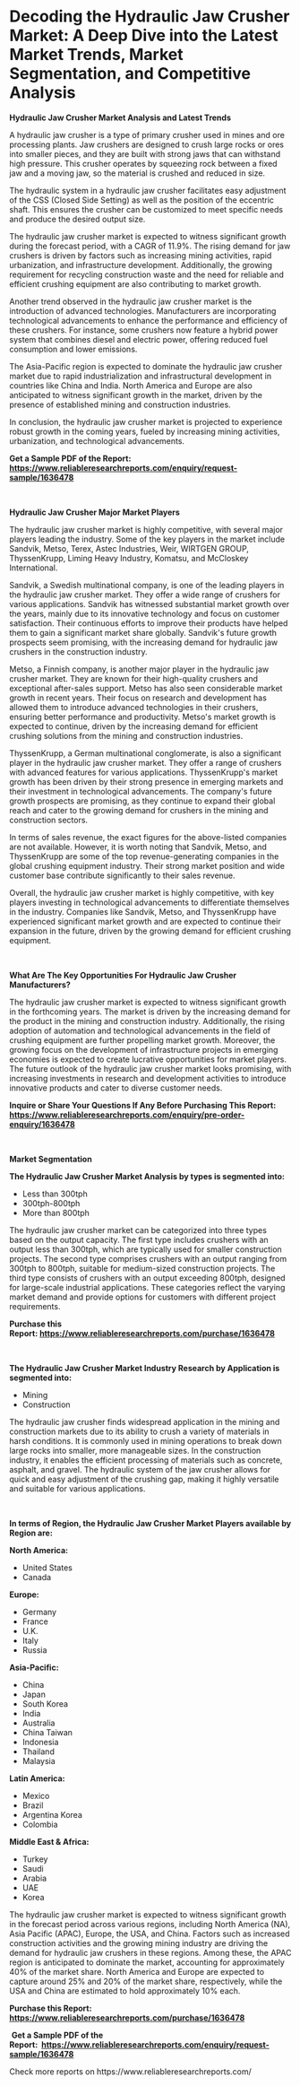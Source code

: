 <p><h1>Decoding the Hydraulic Jaw Crusher Market: A Deep Dive into the Latest Market Trends, Market Segmentation, and Competitive Analysis</h1></p><p><strong>Hydraulic Jaw Crusher Market Analysis and Latest Trends</strong></p>
<p><p>A hydraulic jaw crusher is a type of primary crusher used in mines and ore processing plants. Jaw crushers are designed to crush large rocks or ores into smaller pieces, and they are built with strong jaws that can withstand high pressure. This crusher operates by squeezing rock between a fixed jaw and a moving jaw, so the material is crushed and reduced in size.</p><p>The hydraulic system in a hydraulic jaw crusher facilitates easy adjustment of the CSS (Closed Side Setting) as well as the position of the eccentric shaft. This ensures the crusher can be customized to meet specific needs and produce the desired output size.</p><p>The hydraulic jaw crusher market is expected to witness significant growth during the forecast period, with a CAGR of 11.9%. The rising demand for jaw crushers is driven by factors such as increasing mining activities, rapid urbanization, and infrastructure development. Additionally, the growing requirement for recycling construction waste and the need for reliable and efficient crushing equipment are also contributing to market growth.</p><p>Another trend observed in the hydraulic jaw crusher market is the introduction of advanced technologies. Manufacturers are incorporating technological advancements to enhance the performance and efficiency of these crushers. For instance, some crushers now feature a hybrid power system that combines diesel and electric power, offering reduced fuel consumption and lower emissions.</p><p>The Asia-Pacific region is expected to dominate the hydraulic jaw crusher market due to rapid industrialization and infrastructural development in countries like China and India. North America and Europe are also anticipated to witness significant growth in the market, driven by the presence of established mining and construction industries.</p><p>In conclusion, the hydraulic jaw crusher market is projected to experience robust growth in the coming years, fueled by increasing mining activities, urbanization, and technological advancements.</p></p>
<p><strong>Get a Sample PDF of the Report:&nbsp; <a href="https://www.reliableresearchreports.com/enquiry/request-sample/1636478">https://www.reliableresearchreports.com/enquiry/request-sample/1636478</a></strong></p>
<p>&nbsp;</p>
<p><strong>Hydraulic Jaw Crusher Major Market Players</strong></p>
<p><p>The hydraulic jaw crusher market is highly competitive, with several major players leading the industry. Some of the key players in the market include Sandvik, Metso, Terex, Astec Industries, Weir, WIRTGEN GROUP, ThyssenKrupp, Liming Heavy Industry, Komatsu, and McCloskey International.</p><p>Sandvik, a Swedish multinational company, is one of the leading players in the hydraulic jaw crusher market. They offer a wide range of crushers for various applications. Sandvik has witnessed substantial market growth over the years, mainly due to its innovative technology and focus on customer satisfaction. Their continuous efforts to improve their products have helped them to gain a significant market share globally. Sandvik's future growth prospects seem promising, with the increasing demand for hydraulic jaw crushers in the construction industry.</p><p>Metso, a Finnish company, is another major player in the hydraulic jaw crusher market. They are known for their high-quality crushers and exceptional after-sales support. Metso has also seen considerable market growth in recent years. Their focus on research and development has allowed them to introduce advanced technologies in their crushers, ensuring better performance and productivity. Metso's market growth is expected to continue, driven by the increasing demand for efficient crushing solutions from the mining and construction industries.</p><p>ThyssenKrupp, a German multinational conglomerate, is also a significant player in the hydraulic jaw crusher market. They offer a range of crushers with advanced features for various applications. ThyssenKrupp's market growth has been driven by their strong presence in emerging markets and their investment in technological advancements. The company's future growth prospects are promising, as they continue to expand their global reach and cater to the growing demand for crushers in the mining and construction sectors.</p><p>In terms of sales revenue, the exact figures for the above-listed companies are not available. However, it is worth noting that Sandvik, Metso, and ThyssenKrupp are some of the top revenue-generating companies in the global crushing equipment industry. Their strong market position and wide customer base contribute significantly to their sales revenue.</p><p>Overall, the hydraulic jaw crusher market is highly competitive, with key players investing in technological advancements to differentiate themselves in the industry. Companies like Sandvik, Metso, and ThyssenKrupp have experienced significant market growth and are expected to continue their expansion in the future, driven by the growing demand for efficient crushing equipment.</p></p>
<p>&nbsp;</p>
<p><strong>What Are The Key Opportunities For Hydraulic Jaw Crusher Manufacturers?</strong></p>
<p><p>The hydraulic jaw crusher market is expected to witness significant growth in the forthcoming years. The market is driven by the increasing demand for the product in the mining and construction industry. Additionally, the rising adoption of automation and technological advancements in the field of crushing equipment are further propelling market growth. Moreover, the growing focus on the development of infrastructure projects in emerging economies is expected to create lucrative opportunities for market players. The future outlook of the hydraulic jaw crusher market looks promising, with increasing investments in research and development activities to introduce innovative products and cater to diverse customer needs.</p></p>
<p><strong>Inquire or Share Your Questions If Any Before Purchasing This Report: <a href="https://www.reliableresearchreports.com/enquiry/pre-order-enquiry/1636478">https://www.reliableresearchreports.com/enquiry/pre-order-enquiry/1636478</a></strong></p>
<p>&nbsp;</p>
<p><strong>Market Segmentation</strong></p>
<p><strong>The Hydraulic Jaw Crusher Market Analysis by types is segmented into:</strong></p>
<p><ul><li>Less than 300tph</li><li>300tph-800tph</li><li>More than 800tph</li></ul></p>
<p><p>The hydraulic jaw crusher market can be categorized into three types based on the output capacity. The first type includes crushers with an output less than 300tph, which are typically used for smaller construction projects. The second type comprises crushers with an output ranging from 300tph to 800tph, suitable for medium-sized construction projects. The third type consists of crushers with an output exceeding 800tph, designed for large-scale industrial applications. These categories reflect the varying market demand and provide options for customers with different project requirements.</p></p>
<p><strong>Purchase this Report:&nbsp;<a href="https://www.reliableresearchreports.com/purchase/1636478">https://www.reliableresearchreports.com/purchase/1636478</a></strong></p>
<p>&nbsp;</p>
<p><strong>The Hydraulic Jaw Crusher Market Industry Research by Application is segmented into:</strong></p>
<p><ul><li>Mining</li><li>Construction</li></ul></p>
<p><p>The hydraulic jaw crusher finds widespread application in the mining and construction markets due to its ability to crush a variety of materials in harsh conditions. It is commonly used in mining operations to break down large rocks into smaller, more manageable sizes. In the construction industry, it enables the efficient processing of materials such as concrete, asphalt, and gravel. The hydraulic system of the jaw crusher allows for quick and easy adjustment of the crushing gap, making it highly versatile and suitable for various applications.</p></p>
<p>&nbsp;</p>
<p><strong>In terms of Region, the Hydraulic Jaw Crusher Market Players available by Region are:</strong></p>
<p>
    <p> <strong> North America: </strong>
        <ul>
            <li>United States</li>
            <li>Canada</li>
        </ul>
        </p> 
    <p> <strong> Europe: </strong>
        <ul>
            <li>Germany</li>
            <li>France</li>
            <li>U.K.</li>
            <li>Italy</li>
            <li>Russia</li>
        </ul>
        </p> 
    <p> <strong> Asia-Pacific: </strong>
        <ul>
            <li>China</li>
            <li>Japan</li>
            <li>South Korea</li>
            <li>India</li>
            <li>Australia</li>
            <li>China Taiwan</li>
            <li>Indonesia</li>
            <li>Thailand</li>
            <li>Malaysia</li>
        </ul>
        </p> 
    <p> <strong> Latin America: </strong>
        <ul>
            <li>Mexico</li>
            <li>Brazil</li>
            <li>Argentina Korea</li>
            <li>Colombia</li>
        </ul>
        </p> 
    <p> <strong> Middle East & Africa: </strong>
        <ul>
            <li>Turkey</li>
            <li>Saudi</li>
            <li>Arabia</li>
            <li>UAE</li>
            <li>Korea</li>
        </ul>
    </p>
    </p>
<p><p>The hydraulic jaw crusher market is expected to witness significant growth in the forecast period across various regions, including North America (NA), Asia Pacific (APAC), Europe, the USA, and China. Factors such as increased construction activities and the growing mining industry are driving the demand for hydraulic jaw crushers in these regions. Among these, the APAC region is anticipated to dominate the market, accounting for approximately 40% of the market share. North America and Europe are expected to capture around 25% and 20% of the market share, respectively, while the USA and China are estimated to hold approximately 10% each.</p></p>
<p><strong>Purchase this Report: <a href="https://www.reliableresearchreports.com/purchase/1636478">https://www.reliableresearchreports.com/purchase/1636478</a></strong></p>
<p>&nbsp;<strong>Get a Sample PDF of the Report:&nbsp;&nbsp;<a href="https://www.reliableresearchreports.com/enquiry/request-sample/1636478">https://www.reliableresearchreports.com/enquiry/request-sample/1636478</a></strong></p>
<p><strong></strong></p>
<p>Check more reports on https://www.reliableresearchreports.com/</p>